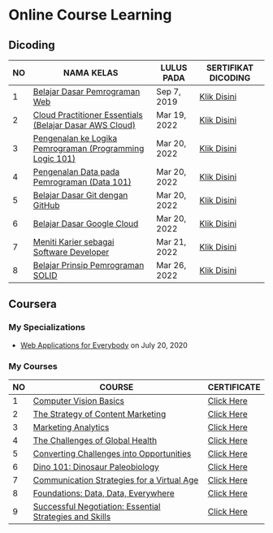 # Online Course Learning

## Dicoding

| NO | NAMA KELAS | LULUS PADA | SERTIFIKAT DICODING |
|-----|-----|-----|-------|
|1|[Belajar Dasar Pemrograman Web](https://github.com/RiyanRIS/sertifikat/tree/master/dicoding/Belajar%20Dasar%20Pemrograman%20Web) | Sep 7, 2019| [Klik Disini](https://www.dicoding.com/certificates/98XWKDJ40XM3)|
|2|[Cloud Practitioner Essentials (Belajar Dasar AWS Cloud)](https://github.com/RiyanRIS/sertifikat/tree/master/dicoding/Cloud%20Practitioner%20Essentials%20(Belajar%20Dasar%20AWS%20Cloud)) | Mar 19, 2022| [Klik Disini](https://www.dicoding.com/certificates/L4PQ3NJ6QPO1)|
|3|[Pengenalan ke Logika Pemrograman (Programming Logic 101)](https://github.com/RiyanRIS/sertifikat/tree/master/dicoding/Pengenalan%20ke%20Logika%20Pemrograman%20(Programming%20Logic%20101))| Mar 20, 2022 |[Klik Disini](https://www.dicoding.com/certificates/GRX5KVE9VZ0M)|
|4|[Pengenalan Data pada Pemrograman (Data 101)](https://github.com/RiyanRIS/sertifikat/tree/master/dicoding/Pengenalan%20Data%20pada%20Pemrograman%20(Data%20101))|Mar 20, 2022|[Klik Disini](https://www.dicoding.com/certificates/NVP710EOWPR0)|
|5|[Belajar Dasar Git dengan GitHub](https://github.com/RiyanRIS/sertifikat/tree/master/dicoding/Belajar%20Dasar%20Git%20dengan%20GitHub)|Mar 20, 2022|[Klik Disini](https://www.dicoding.com/certificates/MEPJL4GKLZ3V)|
|6|[Belajar Dasar Google Cloud](https://github.com/RiyanRIS/sertifikat/tree/master/dicoding/Belajar%20Dasar%20Google%20Cloud)|Mar 20, 2022|[Klik Disini](https://www.dicoding.com/certificates/ERZR4RJWNZYV)|
|7|[Meniti Karier sebagai Software Developer](https://github.com/RiyanRIS/sertifikat/tree/master/dicoding/Meniti%20Karier%20sebagai%20Software%20Developer)|Mar 21, 2022|[Klik Disini](https://www.dicoding.com/certificates/JLX13MQG6P72)|
|8|[Belajar Prinsip Pemrograman SOLID](https://github.com/RiyanRIS/sertifikat/tree/master/dicoding/Belajar%20Prinsip%20Pemrograman%20SOLID)|Mar 26, 2022|[Klik Disini](https://www.dicoding.com/certificates/QLZ91J882P5D)|


## Coursera

### My Specializations

- [Web Applications for Everybody](https://coursera.org/share/71c9c6609293820dbdf7b81275e829d4) on July 20, 2020

### My Courses

| NO | COURSE | CERTIFICATE |
|-----|-----|----|
|1|[Computer Vision Basics](https://github.com/RiyanRIS/sertifikat/tree/master/coursera/Computer%20Vision%20Basics)|[Click Here](https://coursera.org/share/48d863cb250038089b885f9c8498acd8)|
|2|[The Strategy of Content Marketing](https://github.com/RiyanRIS/sertifikat/tree/master/coursera/The%20Strategy%20of%20Content%20Marketing)|[Click Here](https://coursera.org/share/823128be6b66fc224367bed8cacbf4aa)|
|3|[Marketing Analytics](https://github.com/RiyanRIS/sertifikat/tree/master/coursera/Marketing%20Analytics)|[Click Here](https://coursera.org/share/2e1afefa1f83b296598c5d78b02294a9)|
|4|[The Challenges of Global Health](https://github.com/RiyanRIS/sertifikat/tree/master/coursera/The%20Challenges%20of%20Global%20Health)|[Click Here](https://coursera.org/share/a2f63d8dbba650304d9f8abb7645223a)|
|5|[Converting Challenges into Opportunities](https://github.com/RiyanRIS/sertifikat/tree/master/coursera/Converting%20Challenges%20into%20Opportunities)|[Click Here](https://coursera.org/share/28bff4e3dc5195738999279186b21a63)|
|6|[Dino 101: Dinosaur Paleobiology](https://github.com/RiyanRIS/sertifikat/tree/master/coursera/Dino%20101:%20Dinosaur%20Paleobiology)|[Click Here](https://coursera.org/share/1ef5e9d6b39db6fee5c972fadc215abc)|
|7|[Communication Strategies for a Virtual Age](https://github.com/RiyanRIS/sertifikat/tree/master/coursera/Communication%20Strategies%20for%20a%20Virtual%20Age)|[Click Here](https://coursera.org/share/e144e390475debaef863053b53627ebd)|
|8|[Foundations: Data, Data, Everywhere](https://github.com/RiyanRIS/sertifikat/tree/master/coursera/Foundations:%20Data%2C%20Data%2C%20Everywhere)|[Click Here](https://coursera.org/share/7c7815a0e4040e8da316eab656b7ea66)|
|9|[Successful Negotiation: Essential Strategies and Skills](https://github.com/RiyanRIS/sertifikat/tree/master/coursera/Successful%20Negotiation:%20Essential%20Strategies%20and%20Skills)|[Click Here](https://coursera.org/share/259881d3dfc7b480b3365ff2b744fdec)|


